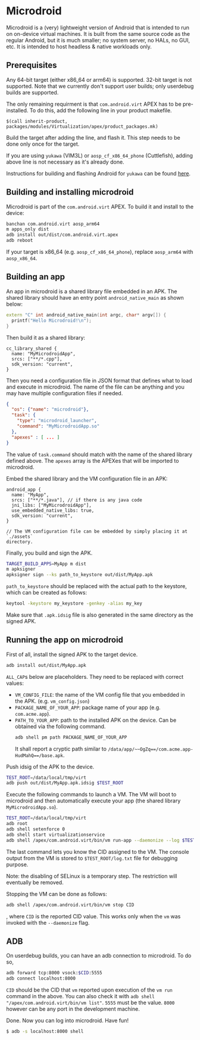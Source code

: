 # Microdroid

Microdroid is a (very) lightweight version of Android that is intended to run on
on-device virtual machines. It is built from the same source code as the regular
Android, but it is much smaller; no system server, no HALs, no GUI, etc. It is
intended to host headless & native workloads only.

## Prerequisites

Any 64-bit target (either x86\_64 or arm64) is supported. 32-bit target is not
supported. Note that we currently don't support user builds; only userdebug
builds are supported.

The only remaining requirment is that `com.android.virt` APEX has to be
pre-installed. To do this, add the following line in your product makefile.

```make
$(call inherit-product, packages/modules/Virtualization/apex/product_packages.mk)
```

Build the target after adding the line, and flash it. This step needs to be done
only once for the target.

If you are using `yukawa` (VIM3L) or `aosp_cf_x86_64_phone` (Cuttlefish), adding
above line is not necessary as it's already done.

Instructions for building and flashing Android for `yukawa` can be found
[here](../docs/getting_started/yukawa.md).

## Building and installing microdroid

Microdroid is part of the `com.android.virt` APEX. To build it and install to
the device:

```sh
banchan com.android.virt aosp_arm64
m apps_only dist
adb install out/dist/com.android.virt.apex
adb reboot
```

If your target is x86\_64 (e.g. `aosp_cf_x86_64_phone`), replace `aosp_arm64`
with `aosp_x86_64`.

## Building an app

An app in microdroid is a shared library file embedded in an APK. The shared
library should have an entry point `android_native_main` as shown below:

```C++
extern "C" int android_native_main(int argc, char* argv[]) {
  printf("Hello Microdroid!\n");
}
```

Then build it as a shared library:

```
cc_library_shared {
  name: "MyMicrodroidApp",
  srcs: ["**/*.cpp"],
  sdk_version: "current",
}
```

Then you need a configuration file in JSON format that defines what to load and
execute in microdroid. The name of the file can be anything and you may have
multiple configuration files if needed.

```json
{
  "os": {"name": "microdroid"},
  "task": {
    "type": "microdroid_launcher",
    "command": "MyMicrodroidApp.so"
  },
  "apexes" : [ ... ]
}
```

The value of `task.command` should match with the name of the shared library
defined above. The `apexes` array is the APEXes that will be imported to
microdroid.

Embed the shared library and the VM configuration file in an APK:

```
android_app {
  name: "MyApp",
  srcs: ["**/*.java"], // if there is any java code
  jni_libs: ["MyMicrodroidApp"],
  use_embedded_native_libs: true,
  sdk_version: "current",
}

// The VM configuration file can be embedded by simply placing it at `./assets`
directory.
```

Finally, you build and sign the APK.

```sh
TARGET_BUILD_APPS=MyApp m dist
m apksigner
apksigner sign --ks path_to_keystore out/dist/MyApp.apk
```

`path_to_keystore` should be replaced with the actual path to the keystore,
which can be created as follows:

```sh
keytool -keystore my_keystore -genkey -alias my_key
```

Make sure that `.apk.idsig` file is also generated in the same directory as the
signed APK.

## Running the app on microdroid

First of all, install the signed APK to the target device.

```sh
adb install out/dist/MyApp.apk
```

`ALL_CAP`s below are placeholders. They need to be replaced with correct
values:
* `VM_CONFIG_FILE`: the name of the VM config file that you embedded in the APK.
  (e.g. `vm_config.json`)
* `PACKAGE_NAME_OF_YOUR_APP`: package name of your app (e.g. `com.acme.app`).
* `PATH_TO_YOUR_APP`: path to the installed APK on the device. Can be obtained
  via the following command.
  ```sh
  adb shell pm path PACKAGE_NAME_OF_YOUR_APP
  ```
  It shall report a cryptic path similar to `/data/app/~~OgZq==/com.acme.app-HudMahQ==/base.apk`.

Push idsig of the APK to the device.

```sh
TEST_ROOT=/data/local/tmp/virt
adb push out/dist/MyApp.apk.idsig $TEST_ROOT
```

Execute the following commands to launch a VM. The VM will boot to microdroid
and then automatically execute your app (the shared library
`MyMicrodroidApp.so`).

```sh
TEST_ROOT=/data/local/tmp/virt
adb root
adb shell setenforce 0
adb shell start virtualizationservice
adb shell /apex/com.android.virt/bin/vm run-app --daemonize --log $TEST_ROOT/log.txt PATH_TO_YOUR_APP $TEST_ROOT/MyApp.apk.idsig assets/VM_CONFIG_FILE
```

The last command lets you know the CID assigned to the VM. The console output
from the VM is stored to `$TEST_ROOT/log.txt` file for debugging purpose.

Note: the disabling of SELinux is a temporary step. The restriction will
eventually be removed.

Stopping the VM can be done as follows:

```sh
adb shell /apex/com.android.virt/bin/vm stop CID
```

, where `CID` is the reported CID value. This works only when the `vm` was
invoked with the `--daemonize` flag.

## ADB

On userdebug builds, you can have an adb connection to microdroid. To do so,

```sh
adb forward tcp:8000 vsock:$CID:5555
adb connect localhost:8000
```

`CID` should be the CID that `vm` reported upon execution of the `vm run`
command in the above. You can also check it with `adb shell
"/apex/com.android.virt/bin/vm list"`. `5555` must be
the value. `8000` however can be any port in the development machine.

Done. Now you can log into microdroid. Have fun!

```sh
$ adb -s localhost:8000 shell
```
